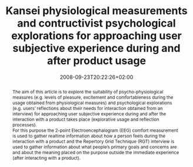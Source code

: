 ---
members: ["PLevy"]
slug: kansei-physiological-measurements-and-contructivist-psychological-explorations-for-approaching-user-subjective-experience-during-and-after-product-usage
title: "Kansei physiological measurements and contructivist psychological explorations for approaching user subjective experience during and after product usage"
layout: single
searchFilter: Publication
searchWeight: 8
publitype: inproceedings
subsection: conference
institution:
    logo: Tsukuba
    short: 'U. of Tsukuba'
    web: "https://www.tsukuba.ac.jp/"
    name: "University of Tsukuba"
kansei: true
researchpage: true
research:
    -  kansei
chaire: false
date: 2008-09-23T20:22:26+02:00
citation:
    authors:
        1: ["Tomico", "Oscar", "O."]
        2: ["Mizutani", "Nanami", "N."]
        3: ["Levy", "Pierre", "P."]
        4: ["Takahiro", "Y.", "Y."]
        5: ["Yamanaka", "Toshimasa", "T."]
    year: 2008
    title: "Kansei physiological measurements and contructivist psychological explorations for approaching user subjective experience during and after product usage"
    proceedings: "the Proceedings of 10th International Design Conference 2008"
    editors:
        1: ["Marjanovic", "D.", "D."]
        2: ["Storga", "M.", "M."]
        3: ["Pavkovic", "N.", "N."]
        4: ["Bojcetic", "N.", "N."]
    firstpage: "529"
    lastpage: "536"
    publisher: ["Design Society", "Dubrovnik, Croatia"]
reference: "Tomico, O., Mizutani, N., Lévy, P., Takahiro, Y., & Yamanaka, T. (2008). Kansei physiological measurements and contructivist psychological explorations for approaching user subjective experience during and after product usage. In D., Marjanovic, M., Storga, N., Pavkovic, & N., Bojcetic (Eds.), the Proceedings of 10th International Design Conference 2008 (pp 529 – 536). Dubrovnik, Croatia."
abstract: "The aim of this article is to explore the suitability of psycho-physiological measures (e.g. levels of pleasure, excitement and comfortableness during the usage obtained from physiological measures) and psychological explorations (e.g. users’ reflections about their needs for interaction obtained from an interview) for approaching user subjective experience during and after the interaction with a product takes place (explorative usage and reflection processes).<br/>For this purpose the 2-point Electroencephalogram (EEG) comfort measurement is used to gather realtime information about how a person feels during the interaction with a product and the Repertory Grid Technique (RGT) interview is used to gather information about what people’s primary goals and concerns are and about the meaning placed on the purpose outside the immediate experience (after interacting with a product)."
link:
    1: ["paper", "paper", "https://1drv.ms/b/s!AnQx_v88q65Qv4QyHWuV5WCTJ8k_kw?e=nDgfqt"]
---